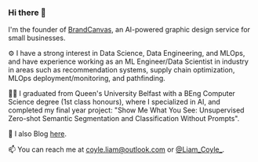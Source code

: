 ### Hi there 👋
I'm the founder of [BrandCanvas](https://brandcanvas.net/), an AI-powered graphic design service for small businesses.

⚙️ I have a strong interest in Data Science, Data Engineering, and MLOps, and have experience working as an ML Engineer/Data Scientist in industry in areas such as recommendation systems, supply chain optimization, MLOps deployment/monitoring, and pathfinding.

👨‍🎓 I graduated from Queen's University Belfast with a BEng Computer Science degree (1st class honours), where I specialized in AI, and completed my final year project: "Show Me What You See: Unsupervised Zero-shot Semantic Segmentation and Classification Without Prompts".

📝 I also Blog [here](https://liam-coyle.github.io/blog/).

📫 You can reach me at coyle.liam@outlook.com or [@Liam_Coyle_](https://twitter.com/Liam_Coyle_).
